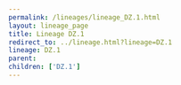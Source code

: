 ```yaml
---
permalink: /lineages/lineage_DZ.1.html
layout: lineage_page
title: Lineage DZ.1
redirect_to: ../lineage.html?lineage=DZ.1
lineage: DZ.1
parent: 
children: ['DZ.1']
---
```


